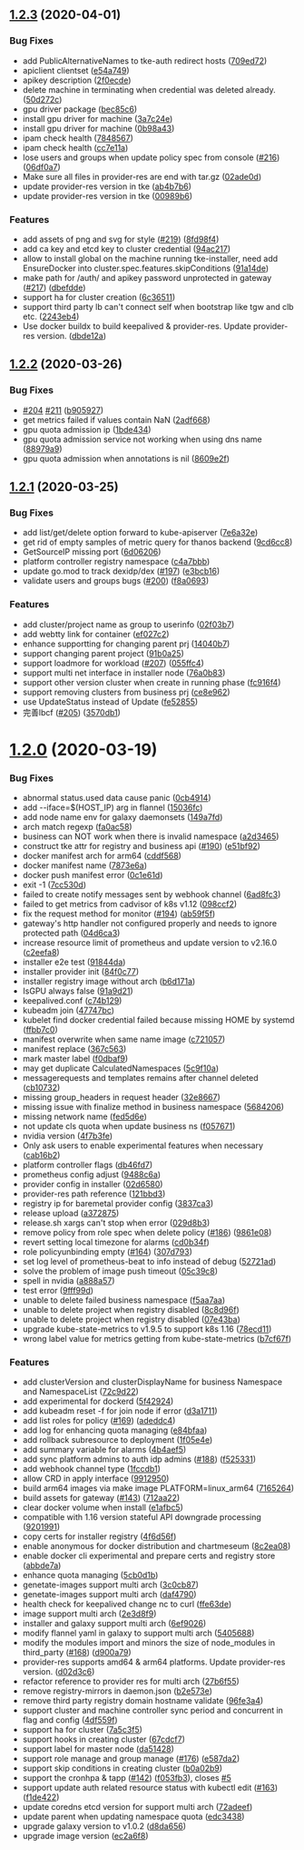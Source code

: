 ## [1.2.3](https://github.com/tkestack/tke/compare/v1.2.2...v1.2.3) (2020-04-01)


### Bug Fixes

* add PublicAlternativeNames to tke-auth redirect hosts ([709ed72](https://github.com/tkestack/tke/commit/709ed7222355e4cb53e8055be9d0dc3416c1f56e))
* apiclient clientset ([e54a749](https://github.com/tkestack/tke/commit/e54a74965a8f4e11e2f16b2c46bbab0a3d46ef54))
* apikey description ([2f0ecde](https://github.com/tkestack/tke/commit/2f0ecde6caabdd65bf3311f9d18dbfbccf86facd))
* delete machine in terminating when credential was deleted already. ([50d272c](https://github.com/tkestack/tke/commit/50d272c307460f4a434d4a373096e76021995ac4))
* gpu driver package ([bec85c6](https://github.com/tkestack/tke/commit/bec85c6706c86d643d00109b320824651e0f7985))
* install gpu driver for machine ([3a7c24e](https://github.com/tkestack/tke/commit/3a7c24ee78bf8a70e36b3bba56cdd2e7ddd47b0d))
* install gpu driver for machine ([0b98a43](https://github.com/tkestack/tke/commit/0b98a434c9addd4ac56fe11304501ed43ca606ed))
* ipam check health ([7848567](https://github.com/tkestack/tke/commit/78485674954d49727f86c7d7e5e9d04342acf168))
* ipam check health ([cc7e11a](https://github.com/tkestack/tke/commit/cc7e11acfb31d4fd7110d231e384164e25ff3ebe))
* lose users and groups when update policy spec from console ([#216](https://github.com/tkestack/tke/issues/216)) ([06df0a7](https://github.com/tkestack/tke/commit/06df0a7f441ea87996e3d10f81eb0efe521ddaf6))
* Make sure all files in provider-res are end with tar.gz ([02ade0d](https://github.com/tkestack/tke/commit/02ade0dda8bd840ce996ba6f345e2fd645a1988d))
* update provider-res version in tke ([ab4b7b6](https://github.com/tkestack/tke/commit/ab4b7b6a10eadd6241fa159e1d6cfb5c29b479f7))
* update provider-res version in tke ([00989b6](https://github.com/tkestack/tke/commit/00989b6a1201a5cecbb30ad4fd78d1707dd7c0e4))


### Features

* add assets of png and svg for style ([#219](https://github.com/tkestack/tke/issues/219)) ([8fd98f4](https://github.com/tkestack/tke/commit/8fd98f4cf1f5b818f8c71f3f423d8ef69ba05c05))
* add ca key and etcd key to cluster credential ([94ac217](https://github.com/tkestack/tke/commit/94ac21748f3b9f10e896d44a21d9189a366c7d23))
* allow to install global on the machine running tke-installer, need add EnsureDocker into cluster.spec.features.skipConditions ([91a14de](https://github.com/tkestack/tke/commit/91a14de40f6e463192ab37b7c2e47e98291ae33b))
* make path for /auth/ and apikey password unprotected in gateway ([#217](https://github.com/tkestack/tke/issues/217)) ([dbefdde](https://github.com/tkestack/tke/commit/dbefdde1f1ac013302d17a51943843a3777bd8b7))
* support ha for cluster creation ([6c36511](https://github.com/tkestack/tke/commit/6c36511ef068c557a6f157ac96ea7eb44ee90d95))
* support third party lb can't connect self when bootstrap like tgw and clb etc. ([2243eb4](https://github.com/tkestack/tke/commit/2243eb4774bdc61d3c35b00ac0536e62bbe6240f))
* Use docker buildx to build keepalived & provider-res. Update provider-res version. ([dbde12a](https://github.com/tkestack/tke/commit/dbde12a0d6862878db90b95f602624f27beda23b))



## [1.2.2](https://github.com/tkestack/tke/compare/v1.2.1...v1.2.2) (2020-03-26)


### Bug Fixes

* [#204](https://github.com/tkestack/tke/issues/204) [#211](https://github.com/tkestack/tke/issues/211) ([b905927](https://github.com/tkestack/tke/commit/b9059272a0fb2b367f6f95bbf5f128872c84c3fb))
* get metrics failed if values contain NaN ([2adf668](https://github.com/tkestack/tke/commit/2adf66829213c119e8657e86bfaa5a0f402e4918))
* gpu quota admission ip ([1bde434](https://github.com/tkestack/tke/commit/1bde43422b3f2843d90c3030cab68dfe0f23ee32))
* gpu quota admission service not working when using dns name ([88979a9](https://github.com/tkestack/tke/commit/88979a9c3a2aaf5cc30209fa05f506b12f50ae7a))
* gpu quota admission when annotations is nil ([8609e2f](https://github.com/tkestack/tke/commit/8609e2fd68b5c143092a4275f37193446e2b60e6))



## [1.2.1](https://github.com/tkestack/tke/compare/v1.2.0...v1.2.1) (2020-03-25)


### Bug Fixes

* add list/get/delete option forward to kube-apiserver ([7e6a32e](https://github.com/tkestack/tke/commit/7e6a32eb4681a7f93d874538088ce782d371eac7))
* get rid of empty samples of metric query for thanos backend ([9cd6cc8](https://github.com/tkestack/tke/commit/9cd6cc81ffaadb0ef5462c9d963ae669f26cc9b7))
* GetSourceIP missing port ([6d06206](https://github.com/tkestack/tke/commit/6d06206020cf007b5445bc48d9964956fe410197))
* platform controller registry namespace ([c4a7bbb](https://github.com/tkestack/tke/commit/c4a7bbb1463390a8baec7829660df4befadadaf3))
* update go.mod to track dexidp/dex ([#197](https://github.com/tkestack/tke/issues/197)) ([e3bcb16](https://github.com/tkestack/tke/commit/e3bcb16cde501fb03e4904b4345a6e26cbda9c9d))
* validate users and groups bugs ([#200](https://github.com/tkestack/tke/issues/200)) ([f8a0693](https://github.com/tkestack/tke/commit/f8a0693e79b53de693f685386c9fabf5af81811a))


### Features

* add cluster/project name as group to userinfo ([02f03b7](https://github.com/tkestack/tke/commit/02f03b79d8b1f879d08638d05a5bc32e59d19477))
* add webtty link for container ([ef027c2](https://github.com/tkestack/tke/commit/ef027c2c7b5e01b15ae8106ea88e02f34675b575))
* enhance supportting for changing parent prj ([14040b7](https://github.com/tkestack/tke/commit/14040b726056add95c685aa418fd2246dd276eea))
* support changing parent project ([91b0a25](https://github.com/tkestack/tke/commit/91b0a2569f320c5047cfd6597b08427c6e033244))
* support loadmore for workload ([#207](https://github.com/tkestack/tke/issues/207)) ([055ffc4](https://github.com/tkestack/tke/commit/055ffc4eeac10c7260402025e4297878bb996c25))
* support multi net interface in installer node ([76a0b83](https://github.com/tkestack/tke/commit/76a0b83b37de52bdbe9194241ed5c56242bb09bb))
* support other version cluster when create in running phase ([fc916f4](https://github.com/tkestack/tke/commit/fc916f485abb87192fe723cc80d3bbdb577db71e))
* support removing clusters from business prj ([ce8e962](https://github.com/tkestack/tke/commit/ce8e9622ff9a2e3434f4ecd6522e7b685304c4da))
* use UpdateStatus instead of Update ([fe52855](https://github.com/tkestack/tke/commit/fe52855ef2bc392b032f2def51ef3aa83a737460))
* 完善lbcf ([#205](https://github.com/tkestack/tke/issues/205)) ([3570db1](https://github.com/tkestack/tke/commit/3570db1d6b40ba90922f74d36608ecdf5a909d89))



# [1.2.0](https://github.com/tkestack/tke/compare/v1.1.0...v1.2.0) (2020-03-19)


### Bug Fixes

* abnormal status.used data cause panic ([0cb4914](https://github.com/tkestack/tke/commit/0cb4914e524117b905a5017b1c5ffb83b1244cc1))
* add --iface=$(HOST_IP) arg in flannel ([15036fc](https://github.com/tkestack/tke/commit/15036fc1b7d0dce8cd2d4acdc0159878c72ac464))
* add node name env for galaxy daemonsets ([149a7fd](https://github.com/tkestack/tke/commit/149a7fdefe1ca8cf2f2976df0fa9c3f457b61996))
* arch match regexp ([fa0ac58](https://github.com/tkestack/tke/commit/fa0ac581a9157cf019be03701b2974d862d51dce))
* business can NOT work when there is invalid namespace ([a2d3465](https://github.com/tkestack/tke/commit/a2d3465219457e42959e6f759acaa82b86533446))
* construct tke attr for registry and business api ([#190](https://github.com/tkestack/tke/issues/190)) ([e51bf92](https://github.com/tkestack/tke/commit/e51bf9251183a89a55653bc50a308b7b3f422e48))
* docker manifest arch for arm64 ([cddf568](https://github.com/tkestack/tke/commit/cddf5683633d035d65741f7ac938472b0ba5ebb4))
* docker manifest name ([7873e6a](https://github.com/tkestack/tke/commit/7873e6adeeb81489fb996081f6fcc1470f0a6866))
* docker push manifest error ([0c1e61d](https://github.com/tkestack/tke/commit/0c1e61de29c58d153774785c01583d97237ebf80))
* exit -1 ([7cc530d](https://github.com/tkestack/tke/commit/7cc530d5a9b4810694f52117a387cd55632a5392))
* failed to create notify messages sent by webhook channel ([6ad8fc3](https://github.com/tkestack/tke/commit/6ad8fc3259ed1c61d2504fa52c95206642094e70))
* failed to get metrics from cadvisor of k8s v1.12 ([098ccf2](https://github.com/tkestack/tke/commit/098ccf2770488ad6d5c3204b78d4ae15cc5503ef))
* fix the request method for monitor ([#194](https://github.com/tkestack/tke/issues/194)) ([ab59f5f](https://github.com/tkestack/tke/commit/ab59f5f030cc64eefb1f81904fde3842b0853782))
* gateway's http handler not configured properly and needs to ignore protected path ([04d6ca3](https://github.com/tkestack/tke/commit/04d6ca3c58d75de8b43764f6d68dcb25e60a5778))
* increase resource limit of prometheus and update version to v2.16.0 ([c2eefa8](https://github.com/tkestack/tke/commit/c2eefa8dc4f84cd0f0b38ee7efdba93e7a3b62b7))
* installer e2e test ([91844da](https://github.com/tkestack/tke/commit/91844da146d97c3dd8601a2150ce0d20eb8b54e7))
* installer provider init ([84f0c77](https://github.com/tkestack/tke/commit/84f0c77f4345b3dd8901ae1a6d3bac2400460f90))
* installer registry image without arch ([b6d171a](https://github.com/tkestack/tke/commit/b6d171a899b0bf4c31cd3dbe5304c187f7dd2012))
* IsGPU always false ([91a9d21](https://github.com/tkestack/tke/commit/91a9d21f2a75ca27191a06b78fc62f370284e0be))
* keepalived.conf ([c74b129](https://github.com/tkestack/tke/commit/c74b1290bbe7989aeb7ea68171209dc011a65838))
* kubeadm join ([47747bc](https://github.com/tkestack/tke/commit/47747bc15c2d6193f74e7109f46a0d8bd2337477))
* kubelet find docker credential failed because missing HOME by systemd ([ffbb7c0](https://github.com/tkestack/tke/commit/ffbb7c0eb9982ce9fc577d1feccdc920cca8cfbb))
* manifest overwrite when same name image ([c721057](https://github.com/tkestack/tke/commit/c721057471d103fb86764717b10ad41bbdb1b8b6))
* manifest replace ([367c563](https://github.com/tkestack/tke/commit/367c5633daf3d13f3d5cf8b8cacf914d05fa556b))
* mark master label ([f0dbaf9](https://github.com/tkestack/tke/commit/f0dbaf993ab26d04440e083064863d1f31887460))
* may get duplicate CalculatedNamespaces ([5c9f10a](https://github.com/tkestack/tke/commit/5c9f10a99f9c82e0927ef42c9626189a3e987920))
* messagerequests and templates remains after channel deleted ([cb10732](https://github.com/tkestack/tke/commit/cb10732cc47aed66c3c7b700affad9d7df1cad88))
* missing group_headers in request header ([32e8667](https://github.com/tkestack/tke/commit/32e8667eb4695728d3e6af90299d4f63dc657455))
* missing issue with finalize method in business namespace ([5684206](https://github.com/tkestack/tke/commit/5684206b0f61415b15c603ac31c435ec5a05e76d))
* missing network name ([fed5d6e](https://github.com/tkestack/tke/commit/fed5d6ec6be951dc8f404b9ca2d600afa19ef51e))
* not update cls quota when update business ns ([f057671](https://github.com/tkestack/tke/commit/f057671124c3da8c9a70c78a51670ed9915c0ed5))
* nvidia version ([4f7b3fe](https://github.com/tkestack/tke/commit/4f7b3fe92a957ba87f5af13b2770d62d4cbbd566))
* Only ask users to enable experimental features when necessary ([cab16b2](https://github.com/tkestack/tke/commit/cab16b2d7ac73f1ca7c5375580c813efaa1796dc))
* platform controller flags ([db46fd7](https://github.com/tkestack/tke/commit/db46fd7ea8d1cb42df3b89281bf65216cb3310bd))
* prometheus config adjust ([9488c6a](https://github.com/tkestack/tke/commit/9488c6a1421dc2b5b9998aca2d982cfb5f2678d6))
* provider config in installer ([02d6580](https://github.com/tkestack/tke/commit/02d6580dc02a9a4dd4c2238129da1779422ac1ed))
* provider-res path reference ([121bbd3](https://github.com/tkestack/tke/commit/121bbd38b28fef85b586d63efd797af03343cac1))
* registry ip for baremetal provider config ([3837ca3](https://github.com/tkestack/tke/commit/3837ca3a288ef33c1b22176f4fa46a4bab1c1dc9))
* release upload ([a372875](https://github.com/tkestack/tke/commit/a3728757a966177f2de90ed8f4dc24e9a6c94bad))
* release.sh xargs can't stop when error ([029d8b3](https://github.com/tkestack/tke/commit/029d8b3474731ccce430a14af24247d12f198400))
* remove policy from role spec when delete policy ([#186](https://github.com/tkestack/tke/issues/186)) ([9861e08](https://github.com/tkestack/tke/commit/9861e08443e2ef6fbd87c4642a673891384eb5ab))
* revert setting local timezone for alarms ([cd0b34f](https://github.com/tkestack/tke/commit/cd0b34f2da625a0ccf0fb1f8e883c4c1acdd2418))
* role policyunbinding empty ([#164](https://github.com/tkestack/tke/issues/164)) ([307d793](https://github.com/tkestack/tke/commit/307d793d64d817c32384d218c41718a32b38e9ab))
* set log level of prometheus-beat to info instead of debug ([52721ad](https://github.com/tkestack/tke/commit/52721add09c2716d122b5a166178197148f2320f))
* solve the problem of image push timeout ([05c39c8](https://github.com/tkestack/tke/commit/05c39c8f1acc9e3e13f8f1c20531a309c34bc651))
* spell in nvidia ([a888a57](https://github.com/tkestack/tke/commit/a888a574fd744e37c54d8128a74d83347ec990e9))
* test error ([9fff99d](https://github.com/tkestack/tke/commit/9fff99db9281ee5ca959b3edd5af0ddbeeb67709))
* unable to delete failed business namespace ([f5aa7aa](https://github.com/tkestack/tke/commit/f5aa7aa79c25f42c42e72815059c89275fa0d293))
* unable to delete project when registry disabled ([8c8d96f](https://github.com/tkestack/tke/commit/8c8d96f3e042e37229a007957cd527a5ee412377))
* unable to delete project when registry disabled ([07e43ba](https://github.com/tkestack/tke/commit/07e43ba7b3fd482c354fe7c50f8e953a0148700c))
* upgrade kube-state-metrics to v1.9.5 to support k8s 1.16 ([78ecd11](https://github.com/tkestack/tke/commit/78ecd11f4f45fe1ffb8471e18a0f3066025a1128))
* wrong label value for metrics getting from kube-state-metrics ([b7cf67f](https://github.com/tkestack/tke/commit/b7cf67f99e817d531752e859ad2e64023e24e80e))


### Features

* add clusterVersion and clusterDisplayName for business Namespace and NamespaceList ([72c9d22](https://github.com/tkestack/tke/commit/72c9d22fc08206c54ec1439067dfcccb8bea41ee))
* add experimental for dockerd ([5f42924](https://github.com/tkestack/tke/commit/5f4292418cd3589b924554744b11895287ddf8ed))
* add kubeadm reset -f for join node if error ([d3a1711](https://github.com/tkestack/tke/commit/d3a171173852d55d1f0bca34d43f052fa5354ae1))
* add list roles for policy ([#169](https://github.com/tkestack/tke/issues/169)) ([adeddc4](https://github.com/tkestack/tke/commit/adeddc4621e93647df23cd05ea1ac0e5a7a2dae5))
* add log for enhancing quota managing ([e84bfaa](https://github.com/tkestack/tke/commit/e84bfaadb959a709f3f9b2e75d498546f06e1421))
* add rollback subresource to deployment ([1f05e4e](https://github.com/tkestack/tke/commit/1f05e4e49b379df5c251f69f29ccc61b6cfd8bc2))
* add summary variable for alarms ([4b4aef5](https://github.com/tkestack/tke/commit/4b4aef560357f996927e7170714ee12af58ae062))
* add sync platform admins to auth idp admins ([#188](https://github.com/tkestack/tke/issues/188)) ([f525331](https://github.com/tkestack/tke/commit/f525331eb8624eb389a6a5d873c5769d41b9ad1c))
* add webhook channel type ([1fccdb1](https://github.com/tkestack/tke/commit/1fccdb1072b5519187a4b8a49549bec5c5c1e45e))
* allow CRD in apply interface ([9912950](https://github.com/tkestack/tke/commit/9912950756653c96f0e31e2f1e89c7e378401b1e))
* build arm64 images via make image PLATFORM=linux_arm64 ([7165264](https://github.com/tkestack/tke/commit/7165264bba82e8a910d2454276b1e9f1342148b4))
* build assets for gateway ([#143](https://github.com/tkestack/tke/issues/143)) ([712aa22](https://github.com/tkestack/tke/commit/712aa229db5b70f9082bc8b11ed153796407e9b3))
* clear docker volume when install ([e1afbc5](https://github.com/tkestack/tke/commit/e1afbc5b8d75542709b5d569aa1aa1b127960cb9))
* compatible with 1.16 version stateful API downgrade processing ([9201991](https://github.com/tkestack/tke/commit/92019919cf929687888153b0bfc4790048cf45d2))
* copy certs for installer registry ([4f6d56f](https://github.com/tkestack/tke/commit/4f6d56f0f11dbd3705f343058175823df13d8aa3))
* enable anonymous for docker distribution and chartmeseum ([8c2ea08](https://github.com/tkestack/tke/commit/8c2ea0864d2679076f3c728d95d36fc55ee92a90))
* enable docker cli experimental and prepare certs and registry store ([abbde7a](https://github.com/tkestack/tke/commit/abbde7ae5a548b17f0e79eed585933dd7e16cafa))
* enhance quota managing ([5cb0d1b](https://github.com/tkestack/tke/commit/5cb0d1b53e7f10d813512d6e935d8e789fea6647))
* genetate-images support multi arch ([3c0cb87](https://github.com/tkestack/tke/commit/3c0cb87aea356d778df3ee62c62c10fc0540aec2))
* genetate-images support multi arch ([daf4790](https://github.com/tkestack/tke/commit/daf4790edc65bb8fa89c339924355d822dc94f6b))
* health check for keepalived change nc to curl ([ffe63de](https://github.com/tkestack/tke/commit/ffe63de552f9eae2e74133402bd5de0079fb7094))
* image support multi arch ([2e3d8f9](https://github.com/tkestack/tke/commit/2e3d8f97dc9af67188d8d080b3ac707310c4f7ac))
* installer and galaxy support multi arch ([6ef9026](https://github.com/tkestack/tke/commit/6ef9026de69be8b61d53494a0aa937b9591c8760))
* modify flannel yaml in galaxy to support multi arch ([5405688](https://github.com/tkestack/tke/commit/540568825e8f13729a400bf9d02401966a2bca0b))
* modify the modules import and minors the size of node_modules in third_party ([#168](https://github.com/tkestack/tke/issues/168)) ([d900a79](https://github.com/tkestack/tke/commit/d900a791c24c550cab9b84bd911c6e466cde1c07))
* provider-res supports amd64 & arm64 platforms. Update provider-res version. ([d02d3c6](https://github.com/tkestack/tke/commit/d02d3c637e0ced5e563cd86c47d7efeeb0e5c756))
* refactor reference to provider res for multi arch ([27b6f55](https://github.com/tkestack/tke/commit/27b6f5565cde846672988e90a238aa0e7180b302))
* remove registry-mirrors in daemon.json ([b2e573e](https://github.com/tkestack/tke/commit/b2e573e737be9112672632a6af969ce26e8dfbd4))
* remove third party registry domain hostname validate ([96fe3a4](https://github.com/tkestack/tke/commit/96fe3a48d54efaacd7545c98512829028dc18cae))
* support cluster and machine controller sync period and concurrent in flag and config ([4df559f](https://github.com/tkestack/tke/commit/4df559f6b11e33e255adc649f85877030f01ad4e))
* support ha for cluster ([7a5c3f5](https://github.com/tkestack/tke/commit/7a5c3f5df3c64cb1b78b713e4c2bc0603e69c553))
* support hooks in creating cluster ([67cdcf7](https://github.com/tkestack/tke/commit/67cdcf72d395ea9f4d7f81c7f9bb746a8b5ece28))
* support label for master node ([da51428](https://github.com/tkestack/tke/commit/da51428563bf1b3b77637194551c06fb4b584dca))
* support role manage and group manage ([#176](https://github.com/tkestack/tke/issues/176)) ([e587da2](https://github.com/tkestack/tke/commit/e587da2c74365cf21bdb288edceacd2ddce381d4))
* support skip conditions in creating cluster ([b0a02b9](https://github.com/tkestack/tke/commit/b0a02b95c400461b0d91c13e3f7a7cefabddf30f))
* support the cronhpa & tapp ([#142](https://github.com/tkestack/tke/issues/142)) ([f053fb3](https://github.com/tkestack/tke/commit/f053fb3969d94883af06ee387c625701d2a69e13)), closes [#5](https://github.com/tkestack/tke/issues/5)
* support update auth related resource status with kubectl edit ([#163](https://github.com/tkestack/tke/issues/163)) ([f1de422](https://github.com/tkestack/tke/commit/f1de4224cfecfda0e86b17e6503eaa41be5750c9))
* update coredns etcd version for support multi arch ([72adeef](https://github.com/tkestack/tke/commit/72adeefb4af1d41b65c687a983bd7107eb468622))
* update parent when updating namespace quota ([edc3438](https://github.com/tkestack/tke/commit/edc3438d8ad74c9ca083c95955e52904aa1e72a7))
* upgrade galaxy version to v1.0.2 ([d8da656](https://github.com/tkestack/tke/commit/d8da6569e0200591b5d176a9fe9119bd36d78eef))
* upgrade image version ([ec2a6f8](https://github.com/tkestack/tke/commit/ec2a6f8de50375c6d206e8df27bae3fa4e46c364))



